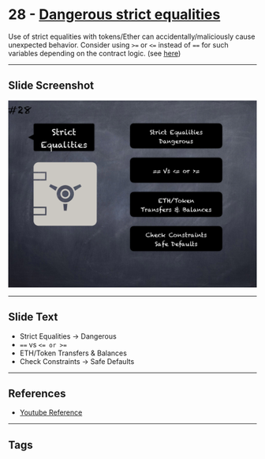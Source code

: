 # 28 - [Dangerous strict equalities](Dangerous%20strict%20equalities.md)
Use of strict equalities with tokens/Ether can accidentally/maliciously cause unexpected behavior. Consider using `>=` or `<=` instead of `==` for such variables depending on the contract logic. (see [here](https://github.com/crytic/slither/wiki/Detector-Documentation#dangerous-strict-equalities))

___
## Slide Screenshot
![028.png](../images/pitfalls_and_best_practices101/028.png)
___
## Slide Text
- Strict Equalities -> Dangerous
- `==` vs `<= or >=`
- ETH/Token Transfers & Balances
- Check Constraints -> Safe Defaults
___
## References
- [Youtube Reference](https://youtu.be/fgXuHaZDenU?t=662)
___
## Tags